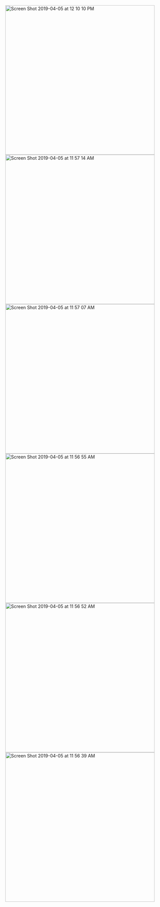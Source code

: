 <img width="470" alt="Screen Shot 2019-04-05 at 12 10 10 PM" src="https://user-images.githubusercontent.com/21000943/55641386-d49b3680-579b-11e9-9579-3a8a894542a0.png">
<img width="470" alt="Screen Shot 2019-04-05 at 11 57 14 AM" src="https://user-images.githubusercontent.com/21000943/55640674-1dea8680-579a-11e9-8977-84c7b023a0f1.png">
<img width="470" alt="Screen Shot 2019-04-05 at 11 57 07 AM" src="https://user-images.githubusercontent.com/21000943/55640675-1dea8680-579a-11e9-9863-a72dcd3c4e26.png">
<img width="470" alt="Screen Shot 2019-04-05 at 11 56 55 AM" src="https://user-images.githubusercontent.com/21000943/55640676-1dea8680-579a-11e9-97e9-9ee66a39e24a.png">
<img width="470" alt="Screen Shot 2019-04-05 at 11 56 52 AM" src="https://user-images.githubusercontent.com/21000943/55640677-1dea8680-579a-11e9-9cbc-b5dab464c33f.png">
<img width="470" alt="Screen Shot 2019-04-05 at 11 56 39 AM" src="https://user-images.githubusercontent.com/21000943/55640678-1dea8680-579a-11e9-8f1a-237a76f0fda4.png">
